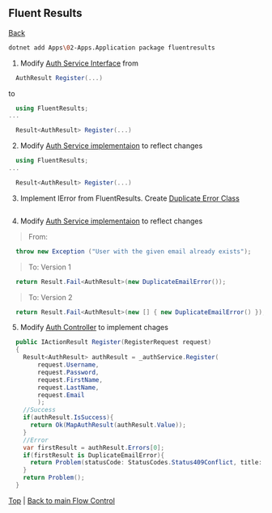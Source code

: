 ## Fluent Results
[Back][1]
```bash
dotnet add Apps\02-Apps.Application package fluentresults
```

1. Modify [Auth Service Interface][4]
from 
```cs
  AuthResult Register(...)
```
to
```cs
  using FluentResults;
...

  Result<AuthResult> Register(...)
```
2. Modify [Auth Service implementaion][5] to reflect changes
```cs
  using FluentResults;
...

  Result<AuthResult> Register(...)
```
3. Implement IError from FluentResults. Create [Duplicate Error Class][7]
```cs
```

4. Modify [Auth Service implementaion][5] to reflect changes
>From:
```cs
  throw new Exception ("User with the given email already exists");
```
>To: Version 1
```cs
  return Result.Fail<AuthResult>(new DuplicateEmailError());
```
>To: Version 2
```cs
  return Result.Fail<AuthResult>(new [] { new DuplicateEmailError() });
```

5. Modify [Auth Controller][6] to implement chages
```cs
  public IActionResult Register(RegisterRequest request)
  {
    Result<AuthResult> authResult = _authService.Register(
        request.Username,
        request.Password,
        request.FirstName,
        request.LastName,
        request.Email
        );
    //Success
    if(authResult.IsSuccess){
      return Ok(MapAuthResult(authResult.Value));
    }
    //Error
    var firstResult = authResult.Errors[0];
    if(firstResult is DuplicateEmailError){
      return Problem(statusCode: StatusCodes.Status409Conflict, title: "FluentResult controller: Email already used");
    }
    return Problem();    
  }
```

[Top][0] | [Back to main Flow Control][1]

[0]:#fluent-results
[1]:Video5-0.md
[2]:../../Apps/02-Apps.Application/Common/Errors/DuplicateEmailError.cs

[4]:../../Apps/02-Apps.Application/Services/Auth/IAuthService.cs
[5]:../../Apps/02-Apps.Application/Services/Auth/AuthService.cs
[6]:../../Apps/01-Apps.Api/Controllers/AuthController.cs
[7]:../../Apps/02-Apps.Application/Common/Errors/DuplicateEmailError.cs